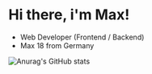 # Hi there, i'm Max! 

- Web Developer (Frontend / Backend)
- Max 18 from Germany 

![Anurag's GitHub stats](https://github-readme-stats.vercel.app/api?username=ifsmax&show_icons=true&theme=radical)

